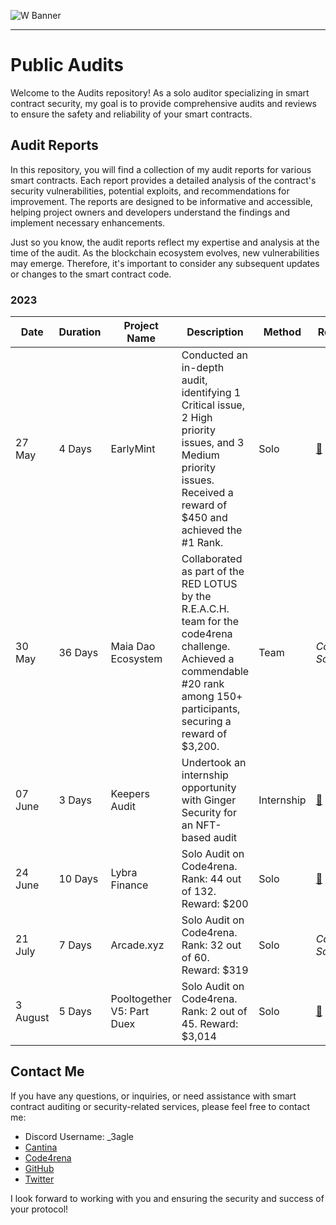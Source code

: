 ![W Banner](https://github.com/0x3agle/audits/assets/91771249/af9f040c-e889-42c2-9bae-3b71959025a1)

---
# Public Audits
Welcome to the Audits repository! As a solo auditor specializing in smart contract security, my goal is to provide comprehensive audits and reviews to ensure the safety and reliability of your smart contracts.

## Audit Reports

In this repository, you will find a collection of my audit reports for various smart contracts. Each report provides a detailed analysis of the contract's security vulnerabilities, potential exploits, and recommendations for improvement. The reports are designed to be informative and accessible, helping project owners and developers understand the findings and implement necessary enhancements.

Just so you know, the audit reports reflect my expertise and analysis at the time of the audit. As the blockchain ecosystem evolves, new vulnerabilities may emerge. Therefore, it's important to consider any subsequent updates or changes to the smart contract code.

### 2023
|Date|Duration|Project Name|Description|Method|Report|
|---|---|---|---|---|---|
|27 May|4 Days|EarlyMint|Conducted an in-depth audit, identifying 1 Critical issue, 2 High priority issues, and 3 Medium priority issues. Received a reward of $450 and achieved the #1 Rank.|Solo|[📄](https://github.com/0x3agle/audits/blob/main/solo/EarlyMint.md)|
|30 May|36 Days|Maia Dao Ecosystem|Collaborated as part of the RED LOTUS by the R.E.A.C.H. team for the code4rena challenge. Achieved a commendable #20 rank among 150+ participants, securing a reward of $3,200.|Team|_Coming Soon_|
|07 June|3 Days|Keepers Audit| Undertook an internship opportunity with Ginger Security for an NFT-based audit|Internship|[📄](https://www.priyamsoni.com/_files/ugd/33a2e5_ced27d705465460a9cd39ab5d9f89098.pdf)|
|24 June|10 Days|Lybra Finance| Solo Audit on Code4rena. Rank: 44 out of 132. Reward: $200|Solo|[📄](https://github.com/code-423n4/2023-06-lybra-findings/issues/765)|
|21 July|7 Days|Arcade.xyz| Solo Audit on Code4rena. Rank: 32 out of 60. Reward: $319|Solo|_Coming Soon_|
|3 August|5 Days|Pooltogether V5: Part Duex| Solo Audit on Code4rena. Rank: 2 out of 45. Reward: $3,014|Solo|[📄](https://github.com/0x3agle/audits/blob/main/solo/PoolTogether_Part2.md)|



## Contact Me

If you have any questions, or inquiries, or need assistance with smart contract auditing or security-related services, please feel free to contact me:

- Discord Username: _3agle
- [Cantina](https://cantina.xyz/u/3agle)
- [Code4rena](https://code4rena.com/@3agle)
- [GitHub](https://github.com/0x3agle)
- [Twitter](https://twitter.com/X3agleX)


I look forward to working with you and ensuring the security and success of your protocol!
